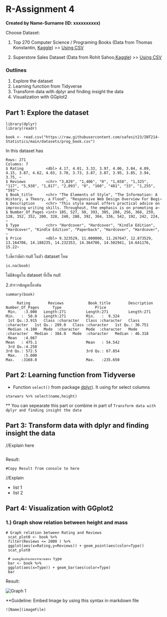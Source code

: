 # R-Assignment 4

**Created by Name-Surname (ID: xxxxxxxxxx)**

Choose Dataset:
1. Top 270 Computer Science / Programing Books (Data from Thomas Konstantin, [Kaggle](https://www.kaggle.com/thomaskonstantin/top-270-rated-computer-science-programing-books)) >> [Using CSV](https://raw.githubusercontent.com/safesit23/INT214-Statistics/main/datasets/prog_book.csv)

2. Superstore Sales Dataset (Data from Rohit Sahoo,[Kaggle](https://www.kaggle.com/rohitsahoo/sales-forecasting)) >> [Using CSV](https://raw.githubusercontent.com/safesit23/INT214-Statistics/main/datasets/superstore_sales.csv)


### Outlines
1. Explore the dataset
2. Learning function from Tidyverse
3. Transform data with dplyr and finding insight the data
4. Visualization with GGplot2

## Part 1: Explore the dataset

```
library(dplyr)
library(readr)

book <- read.csv("https://raw.githubusercontent.com/safesit23/INT214-Statistics/main/datasets/prog_book.csv")
```
In this dataset has

```
Rows: 271
Columns: 7
$ Rating          <dbl> 4.17, 4.01, 3.33, 3.97, 4.06, 3.84, 4.09, 4.15, 3.87, 4.62, 4.03, 3.78, 3.73, 3.87, 3.87, 3.95, 3.85, 3.94, 3.75, ~
$ Reviews         <chr> "3,829", "1,406", "0", "1,658", "1,325", "117", "5,938", "1,817", "2,093", "0", "160", "481", "33", "1,255", "593"~
$ Book_title      <chr> "The Elements of Style", "The Information: A History, a Theory, a Flood", "Responsive Web Design Overview For Begi~
$ Description     <chr> "This style manual offers practical advice on improving writing skills. Throughout, the emphasis is on promoting a~
$ Number_Of_Pages <int> 105, 527, 50, 393, 305, 288, 256, 368, 259, 128, 352, 352, 200, 328, 240, 288, 392, 304, 336, 542, 192, 242, 224, ~
$ Type            <chr> "Hardcover", "Hardcover", "Kindle Edition", "Hardcover", "Kindle Edition", "Paperback", "Hardcover", "Hardcover", ~
$ Price           <dbl> 9.323529, 11.000000, 11.267647, 12.873529, 13.164706, 14.188235, 14.232353, 14.364706, 14.502941, 14.641176, 15.22~
```
1.เช็คว่ามีค่า null ในตัว dataset ไหม

```
is.na(book)
```
ไม่มีข้อมูลใน dataset ที่เป็น null

2.สำรวจข้อมูลเบื้องต้น

```
summary(book)
```

```
     Rating        Reviews           Book_title        Description        Number_Of_Pages      Type               Price        
 Min.   :3.000   Length:271         Length:271         Length:271         Min.   :  50.0   Length:271         Min.   :  9.324  
 1st Qu.:3.915   Class :character   Class :character   Class :character   1st Qu.: 289.0   Class :character   1st Qu.: 30.751  
 Median :4.100   Mode  :character   Mode  :character   Mode  :character   Median : 384.0   Mode  :character   Median : 46.318  
 Mean   :4.067                                                            Mean   : 475.1                      Mean   : 54.542  
 3rd Qu.:4.250                                                            3rd Qu.: 572.5                      3rd Qu.: 67.854  
 Max.   :5.000                                                            Max.   :3168.0                      Max.   :235.650  
 ```

## Part 2: Learning function from Tidyverse

- Function `select()` from package [dplyr](https://dplyr.tidyverse.org/articles/dplyr.html#select-columns-with-select)). It using for select columns

```
starwars %>% select(name,height)
```
** You can sepearate this part or combine in part of `Transform data with dplyr and finding insight the data`

## Part 3: Transform data with dplyr and finding insight the data

//Explain here

```

```

Result:

```
#Copy Result from console to here
```
//Explain

- list 1
- list 2

## Part 4: Visualization with GGplot2
### 1.) Graph show relation between height and mass
```
# Graph relation between Rating and Reviews
 scat_plot0 <- book %>% 
 filter(Reviews <= 2000 ) %>% 
 ggplot(aes(x=Rating,y=Reviews)) + geom_point(aes(color=Type))
 scat_plot0
 
 # แผนภูมิเเท่งเเสดงจำนวนของ type 
 bar <- book %>% 
 ggplot(aes(x=Type)) + geom_bar(aes(color=Type)
 bar
```
Result:

![Graph 1](graph1.png)

**Guideline:
Embed Image by using this syntax in markdown file
````
![Name](imageFile)
````
